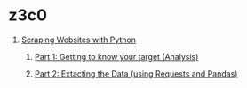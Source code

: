 # z3c0

1) [Scraping Websites with Python](https://github.com/z3c0/blog/blob/main/tech/scraping_websites_with_python/scraping_metallum-0.md)

    1) [Part 1: Getting to know your target (Analysis)](https://github.com/z3c0/blog/blob/main/tech/scraping_websites_with_python/scraping_metallum-0.md)

    2) [Part 2: Extacting the Data (using Requests and Pandas)](https://github.com/z3c0/blog/blob/main/tech/scraping_websites_with_python/scraping_metallum-1.md)
